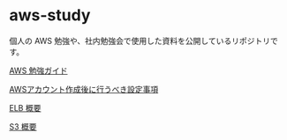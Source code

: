 # aws-study

個人の AWS 勉強や、社内勉強会で使用した資料を公開しているリポジトリです。

[AWS 勉強ガイド](/articles/aws-study-guide.md)

[AWSアカウント作成後に行うべき設定事項](/articles/aws-account-Initial-setting.md)

[ELB 概要](/articles/elb-overview.md)

[S3 概要](/articles/s3-overview.md)